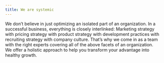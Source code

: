```yaml
---
title: We are systemic
---
```


We don’t believe in just optimizing an isolated part of an organization. In a successful business, everything is closely interlinked: Marketing strategy with pricing strategy with product strategy with development practices with recruiting strategy with company culture. That’s why we come in as a team with the right experts covering all of the above facets of an organization. We offer a holistic approach to help you transform your advantage into healthy growth.

